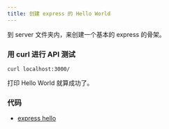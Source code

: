 ```yaml
---
title: 创建 express 的 Hello World
---
```


到 server 文件夹内，来创建一个基本的 express 的骨架。


### 用 curl 进行 API 测试


```
curl localhost:3000/
```

打印 Hello World 就算成功了。


### 代码

- [express hello](https://github.com/happypeter/sleep-write/commit/4db512c9ca754f88e03219cb17b0ddbf723862db)
